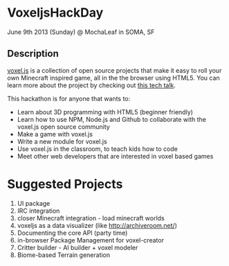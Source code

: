 VoxeljsHackDay
==============

June 9th 2013 (Sunday) @ MochaLeaf in SOMA, SF

## Description

[voxel.js](http://voxeljs.com/) is a collection of open source projects that make it easy to roll your own Minecraft inspired game, all in the the browser using HTML5. You can learn more about the project by checking out [this tech talk](https://www.youtube.com/watch?f&v=8gM3xMObEz4).

This hackathon is for anyone that wants to:

- Learn about 3D programming with HTML5 (beginner friendly)
- Learn how to use NPM, Node.js and Github to collaborate with the voxel.js open source community
- Make a game with voxel.js
- Write a new module for voxel.js
- Use voxel.js in the classroom, to teach kids how to code
- Meet other web developers that are interested in voxel based games

Suggested Projects
=================
1. UI package
1. IRC integration
1. closer Minecraft integration - load minecraft worlds
1. voxeljs as a data visualizer (like http://archiveroom.net/)
1. Documenting the core API (party time)
1. in-browser Package Management for voxel-creator
2. Critter builder - AI builder + voxel modeler
3. Biome-based Terrain generation
